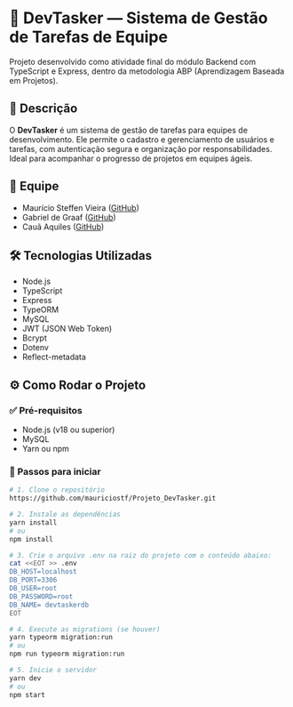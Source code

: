 # 🚀 DevTasker — Sistema de Gestão de Tarefas de Equipe

Projeto desenvolvido como atividade final do módulo Backend com TypeScript e Express, dentro da metodologia ABP (Aprendizagem Baseada em Projetos).

## 📌 Descrição

O **DevTasker** é um sistema de gestão de tarefas para equipes de desenvolvimento. Ele permite o cadastro e gerenciamento de usuários e tarefas, com autenticação segura e organização por responsabilidades. Ideal para acompanhar o progresso de projetos em equipes ágeis.

## 👥 Equipe

- Maurício Steffen Vieira ([GitHub](https://github.com/mauriciostf))
- Gabriel de Graaf ([GitHub](https://github.com/Gabi-11))
- Cauã Aquiles ([GitHub](https://github.com/CauaRodriguesZ7))

## 🛠️ Tecnologias Utilizadas

- Node.js
- TypeScript
- Express
- TypeORM
- MySQL
- JWT (JSON Web Token)
- Bcrypt
- Dotenv
- Reflect-metadata

## ⚙️ Como Rodar o Projeto

### ✅ Pré-requisitos

- Node.js (v18 ou superior)
- MySQL
- Yarn ou npm

### 🚀 Passos para iniciar

```bash
# 1. Clone o repositório
https://github.com/mauriciostf/Projeto_DevTasker.git

# 2. Instale as dependências
yarn install
# ou
npm install

# 3. Crie o arquivo .env na raiz do projeto com o conteúdo abaixo:
cat <<EOT >> .env
DB_HOST=localhost
DB_PORT=3306
DB_USER=root
DB_PASSWORD=root
DB_NAME= devtaskerdb
EOT

# 4. Execute as migrations (se houver)
yarn typeorm migration:run
# ou
npm run typeorm migration:run

# 5. Inicie o servidor
yarn dev
# ou
npm start
```



